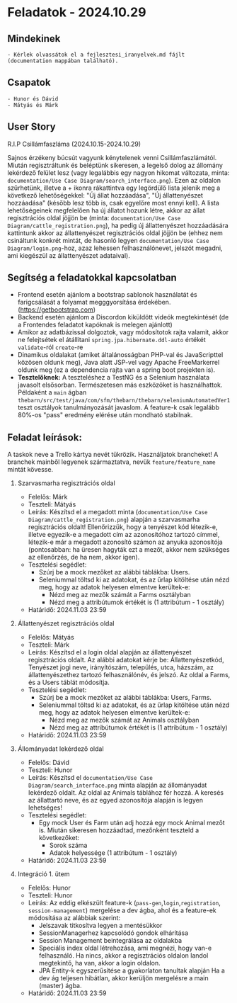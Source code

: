# Feladatok - 2024.10.29

## Mindekinek

    - Kérlek olvassátok el a fejlesztesi_iranyelvek.md fájlt (documentation mappában található).

## Csapatok

    - Hunor és Dávid
    - Mátyás és Márk

## User Story

R.I.P Csillámfaszláma (2024.10.15-2024.10.29)

Sajnos érzékeny búcsút vagyunk kénytelenek venni Csillámfaszlámától. Miután regisztráltunk és beléptünk sikeresen, a legelső dolog az állomány lekérdező felület lesz (vagy legalábbis egy nagyon hikomat változata, minta: `documentation/Use Case Diagram/search_interface.png`). Ezen az oldalon szűrhetünk, illetve a + ikonra rákattintva egy legördülő lista jelenik meg a következő lehetőségekkel: "Új állat hozzáadása", "Új állattenyészet hozzáadása" (később lesz több is, csak egyelőre most ennyi kell). A lista lehetőségeinek megfelelően ha új állatot hozunk létre, akkor az állat regisztrációs oldal jöjjön be (minta: `documentation/Use Case Diagram/cattle_registration.png`), ha pedig új állattenyészet hozzáadására kattintunk akkor az állattenyészet regisztrációs oldal jöjjön be (ehhez nem csináltunk konkrét mintát, de hasonló legyen `documentation/Use Case Diagram/login.png`-hoz, azaz lehessen felhasználónevet, jelszót megadni, ami kiegészül az állattenyészet adataival).

## Segítség a feladatokkal kapcsolatban

- Frontend esetén ajánlom a bootstrap sablonok használatát és farigcsálását a folyamat megggyorsítása érdekében. (https://getbootstrap.com)
- Backend esetén ajánlom a Discordon kiküldött videók megtekintését (de a Frontendes feladatot kapóknak is melegen ajánlott)
- Amikor az adatbázissal dolgoztok, vagy módosítotok rajta valamit, akkor ne felejtsétek el átállítani `spring.jpa.hibernate.ddl-auto` értékét `validate`-ról `create`-re
- Dinamikus oldalakat (amiket általánosságban PHP-val és JavaScripttel közösen oldunk meg), Java alatt JSP-vel vagy Apache FreeMarkerrel oldunk meg (ez a dependencia rajta van a spring boot projekten is).
- **Tesztelőknek:** A teszteléshez a TestNG és a Selenium használata javasolt elsősorban. Természetesen más eszközöket is használhattok. Példaként a `main` ágban `thebarn/src/test/java/com/sfm/thebarn/thebarn/seleniumAutomatedVer1` teszt osztályok tanulmányozását javaslom. A feature-k csak legalább 80%-os "pass" eredmény elérése után mondható stabilnak.

## Feladat leírások:

A taskok neve a Trello kártya nevét tükrözik.
Használjatok brancheket! A branchek mainből legyenek származtatva, nevük `feature/feature_name` mintát kövesse.

1. Szarvasmarha regisztrációs oldal
    - Felelős: Márk
    - Teszteli: Mátyás
    - Leírás: Készítsd el a megadott minta (`documentation/Use Case Diagram/cattle_registration.png`) alapján a szarvasmarha regisztrációs oldalt! Ellenőrizzük, hogy a tenyészet kód létezik-e, illetve egyezik-e a megadott cím az azonosítóhoz tartozó címmel, létezik-e már a megadott azonosító számon az anyuka azonosítója (pontosabban: ha üresen hagyták ezt a mezőt, akkor nem szükséges az ellenőrzés, de ha nem, akkor igen).
    - Tesztelési segédlet:
        - Szúrj be a mock mezőket az alábbi táblákba: Users.
        - Seleniummal töltsd ki az adatokat, és az űrlap kitöltése után nézd meg, hogy az adatok helyesen elmentve kerültek-e:
            - Nézd meg az mezők számát a Farms osztályban
            - Nézd meg a attribútumok értékét is (1 attribútum - 1 osztály)
    - Határidő: 2024.11.03 23:59

2. Állattenyészet regisztrációs oldal
    - Felelős: Mátyás
    - Teszteli: Márk
    - Leírás: Készítsd el a login oldal alapján az állattenyészet regisztrációs oldalt. Az alábbi adatokat kérje be: Állattenyészetkód, Tenyészet jogi neve, irányítószám, település, utca, házszám, az állattenyészethez tartozó felhasználónév, és jelszó. Az oldal a Farms, és a Users táblát módosítja.
    - Tesztelési segédlet:
        - Szúrj be a mock mezőket az alábbi táblákba: Users, Farms.
        - Seleniummal töltsd ki az adatokat, és az űrlap kitöltése után nézd meg, hogy az adatok helyesen elmentve kerültek-e:
            - Nézd meg az mezők számát az Animals osztályban
            - Nézd meg az attribútumok értékét is (1 attribútum - 1 osztály)
    - Határidő: 2024.11.03 23:59

3. Állományadat lekérdező oldal
    - Felelős: Dávid
    - Teszteli: Hunor
    - Leírás: Készítsd el `documentation/Use Case Diagram/search_interface.png` minta alapján az állományadat lekérdező oldalt. Az oldal az Animals táblához fér hozzá. A keresés az állattartó neve, és az egyed azonosítója alapján is legyen lehetséges!
    - Tesztelési segédlet:
        - Egy mock User és Farm után adj hozzá egy mock Animal mezőt is. Miután sikeresen hozzáadtad, mezőnként teszteld a következőket:
            - Sorok száma
            - Adatok helyessége (1 attribútum - 1 osztály)
    - Határidő: 2024.11.03 23:59

4. Integráció 1. ütem

    - Felelős: Hunor
    - Teszteli: Hunor
    - Leírás: Az eddig elkészült feature-k (`pass-gen`,`login`,`registration`, `session-management`) mergelése a dev ágba, ahol és a feature-ek módosítása az alábbiak szerint:
        - Jelszavak titkosítva legyen a mentésükkor
        - SessionManagerhez kapcsolódó gondok elhárítása
        - Session Management beintegrálása az oldalakba
        - Speciális index oldal létrehozása, ami megnézi, hogy van-e felhasználó. Ha nincs, akkor a regisztrációs oldalon landol megtekintő, ha van, akkor a login oldalon.
        - JPA Entity-k egyszerűsítése a gyakorlaton tanultak alapján
    Ha a dev ág teljesen hibátlan, akkor kerüljön mergelésre a main (master) ágba.
    - Határidő: 2024.11.03 23:59